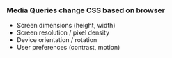 ### Media Queries change CSS based on browser

* Screen dimensions (height, width)
* Screen resolution / pixel density
* Device orientation / rotation
* User preferences (contrast, motion)
